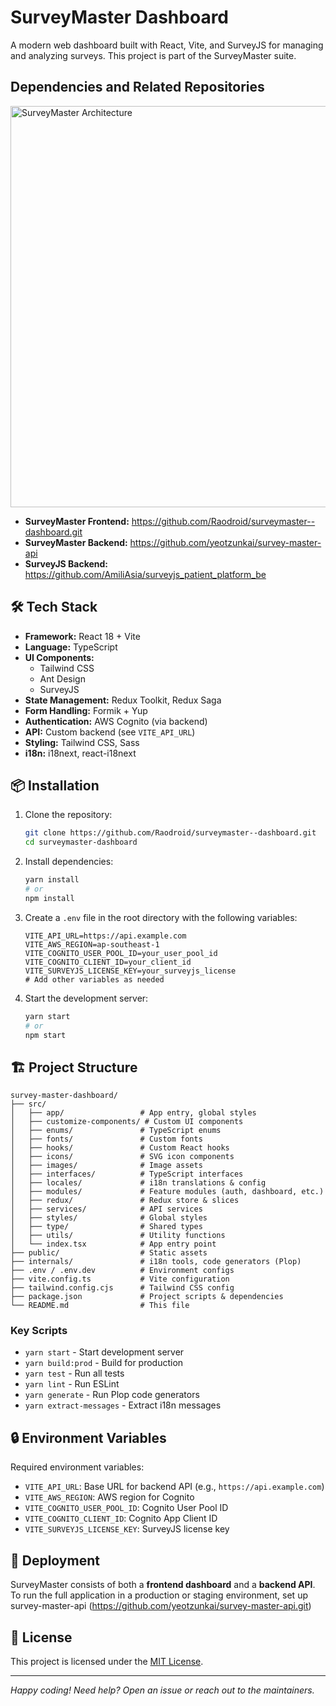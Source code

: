 # SurveyMaster Dashboard

A modern web dashboard built with React, Vite, and SurveyJS for managing and analyzing surveys. This project is part of the SurveyMaster suite.

## Dependencies and Related Repositories

<!-- Diagram placeholder -->
<img width="880" height="642" alt="SurveyMaster Architecture" src="https://github.com/user-attachments/assets/076bd256-3730-4ea8-856b-e6e6f1c0fef9" />

- **SurveyMaster Frontend:** https://github.com/Raodroid/surveymaster--dashboard.git
- **SurveyMaster Backend:** https://github.com/yeotzunkai/survey-master-api
- **SurveyJS Backend:** https://github.com/AmiliAsia/surveyjs_patient_platform_be

## 🛠️ Tech Stack

- **Framework:** React 18 + Vite
- **Language:** TypeScript
- **UI Components:**
  - Tailwind CSS
  - Ant Design
  - SurveyJS
- **State Management:** Redux Toolkit, Redux Saga
- **Form Handling:** Formik + Yup
- **Authentication:** AWS Cognito (via backend)
- **API:** Custom backend (see `VITE_API_URL`)
- **Styling:** Tailwind CSS, Sass
- **i18n:** i18next, react-i18next

## 📦 Installation

1. Clone the repository:

   ```bash
   git clone https://github.com/Raodroid/surveymaster--dashboard.git
   cd surveymaster-dashboard
   ```

2. Install dependencies:

   ```bash
   yarn install
   # or
   npm install
   ```

3. Create a `.env` file in the root directory with the following variables:

   ```env
   VITE_API_URL=https://api.example.com
   VITE_AWS_REGION=ap-southeast-1
   VITE_COGNITO_USER_POOL_ID=your_user_pool_id
   VITE_COGNITO_CLIENT_ID=your_client_id
   VITE_SURVEYJS_LICENSE_KEY=your_surveyjs_license
   # Add other variables as needed
   ```

4. Start the development server:
   ```bash
   yarn start
   # or
   npm start
   ```

## 🏗️ Project Structure

```
survey-master-dashboard/
├── src/
│   ├── app/                 # App entry, global styles
│   ├── customize-components/ # Custom UI components
│   ├── enums/               # TypeScript enums
│   ├── fonts/               # Custom fonts
│   ├── hooks/               # Custom React hooks
│   ├── icons/               # SVG icon components
│   ├── images/              # Image assets
│   ├── interfaces/          # TypeScript interfaces
│   ├── locales/             # i18n translations & config
│   ├── modules/             # Feature modules (auth, dashboard, etc.)
│   ├── redux/               # Redux store & slices
│   ├── services/            # API services
│   ├── styles/              # Global styles
│   ├── type/                # Shared types
│   ├── utils/               # Utility functions
│   └── index.tsx            # App entry point
├── public/                  # Static assets
├── internals/               # i18n tools, code generators (Plop)
├── .env / .env.dev          # Environment configs
├── vite.config.ts           # Vite configuration
├── tailwind.config.cjs      # Tailwind CSS config
├── package.json             # Project scripts & dependencies
└── README.md                # This file
```

### Key Scripts

- `yarn start` - Start development server
- `yarn build:prod` - Build for production
- `yarn test` - Run all tests
- `yarn lint` - Run ESLint
- `yarn generate` - Run Plop code generators
- `yarn extract-messages` - Extract i18n messages

## 🔒 Environment Variables

Required environment variables:

- `VITE_API_URL`: Base URL for backend API (e.g., `https://api.example.com`)
- `VITE_AWS_REGION`: AWS region for Cognito
- `VITE_COGNITO_USER_POOL_ID`: Cognito User Pool ID
- `VITE_COGNITO_CLIENT_ID`: Cognito App Client ID
- `VITE_SURVEYJS_LICENSE_KEY`: SurveyJS license key

## 🚀 Deployment

SurveyMaster consists of both a **frontend dashboard** and a **backend API**. To run the full application in a production or staging environment, set up survey-master-api (https://github.com/yeotzunkai/survey-master-api.git)



## 📄 License

This project is licensed under the [MIT License](LICENSE).

---

_Happy coding! Need help? Open an issue or reach out to the maintainers._
